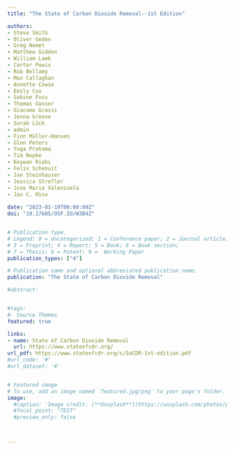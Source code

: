 ```yaml
---
title: "The State of Carbon Dioxide Removal--1st Edition" 

authors:
- Steve Smith
- Oliver Geden 
- Greg Nemet
- Matthew Gidden 
- William Lamb
- Carter Powis
- Rob Bellamy
- Max Callaghan
- Annette Cowie
- Emily Cox
- Sabine Fuss
- Thomas Gasser
- Giacomo Grassi
- Jenna Greene 
- Sarah Lück
- admin 
- Finn Müller-Hansen
- Glen Peters 
- Yoga Pratama
- Tim Repke
- Keywan Riahi 
- Felix Schenuit 
- Jan Steinhauser 
- Jessica Strefler 
- Jose Maria Valenzuela
- Jan C. Minx 
 
date: "2023-01-19T00:00:00Z"
doi: "10.17605/OSF.IO/W3B4Z"


# Publication type.
# Legend: 0 = Uncategorized; 1 = Conference paper; 2 = Journal article;
# 3 = Preprint; 4 = Report; 5 = Book; 6 = Book section;
# 7 = Thesis; 8 = Patent; 9 =  Working Paper
publication_types: ["4"]

# Publication name and optional abbreviated publication name.
publication: "The State of Carbon Dioxide Removal"

#abstract: 


#tags:
#- Source Themes
featured: true

links:
- name: State of Carbon Dioxide Removal 
  url: https://www.stateofcdr.org/
url_pdf: https://www.stateofcdr.org/s/SoCDR-1st-edition.pdf
#url_code: '#'
#url_dataset: '#'


# Featured image
# To use, add an image named `featured.jpg/png` to your page's folder. 
image:
  #caption: 'Image credit: [**Unsplash**](https://unsplash.com/photos/pLCdAaMFLTE)'
  #focal_point: "TEST"
  #preview_only: false



---
```


